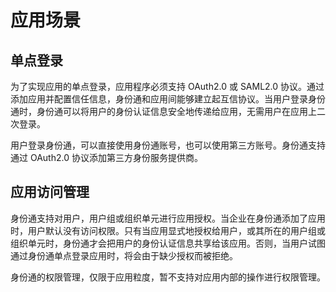 # 应用场景

## 单点登录

为了实现应用的单点登录，应用程序必须支持 OAuth2.0 或 SAML2.0 协议。通过添加应用并配置信任信息，身份通和应用间能够建立起互信协议。当用户登录身份通时，身份通可以将用户的身份认证信息安全地传递给应用，无需用户在应用上二次登录。

用户登录身份通，可以直接使用身份通账号，也可以使用第三方账号。身份通支持通过 OAuth2.0 协议添加第三方身份服务提供商。

## 应用访问管理

身份通支持对用户，用户组或组织单元进行应用授权。当企业在身份通添加了应用时，用户默认没有访问权限。只有当应用显式地授权给用户，或其所在的用户组或组织单元时，身份通才会把用户的身份认证信息共享给该应用。否则，当用户试图通过身份通单点登录应用时，将会由于缺少授权而被拒绝。

身份通的权限管理，仅限于应用粒度，暂不支持对应用内部的操作进行权限管理。
